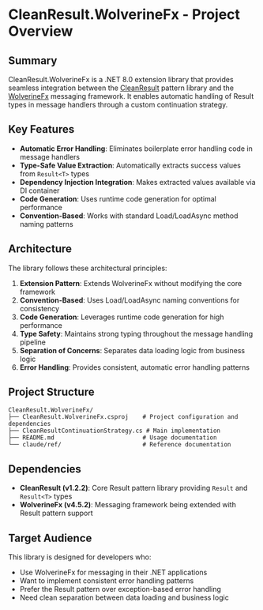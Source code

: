 # CleanResult.WolverineFx - Project Overview

## Summary

CleanResult.WolverineFx is a .NET 8.0 extension library that provides seamless integration between the [CleanResult](https://github.com/Gwynbleid85/CleanResult) pattern library and the [WolverineFx](https://wolverine.netlify.app/) messaging framework. It enables automatic handling of Result types in message handlers through a custom continuation strategy.

## Key Features

- **Automatic Error Handling**: Eliminates boilerplate error handling code in message handlers
- **Type-Safe Value Extraction**: Automatically extracts success values from `Result<T>` types
- **Dependency Injection Integration**: Makes extracted values available via DI container
- **Code Generation**: Uses runtime code generation for optimal performance
- **Convention-Based**: Works with standard Load/LoadAsync method naming patterns

## Architecture

The library follows these architectural principles:

1. **Extension Pattern**: Extends WolverineFx without modifying the core framework
2. **Convention-Based**: Uses Load/LoadAsync naming conventions for consistency
3. **Code Generation**: Leverages runtime code generation for high performance
4. **Type Safety**: Maintains strong typing throughout the message handling pipeline
5. **Separation of Concerns**: Separates data loading logic from business logic
6. **Error Handling**: Provides consistent, automatic error handling patterns

## Project Structure

```
CleanResult.WolverineFx/
├── CleanResult.WolverineFx.csproj    # Project configuration and dependencies
├── CleanResultContinuationStrategy.cs # Main implementation
├── README.md                         # Usage documentation
└── claude/ref/                       # Reference documentation
```

## Dependencies

- **CleanResult (v1.2.2)**: Core Result pattern library providing `Result` and `Result<T>` types
- **WolverineFx (v4.5.2)**: Messaging framework being extended with Result pattern support

## Target Audience

This library is designed for developers who:
- Use WolverineFx for messaging in their .NET applications
- Want to implement consistent error handling patterns
- Prefer the Result pattern over exception-based error handling
- Need clean separation between data loading and business logic